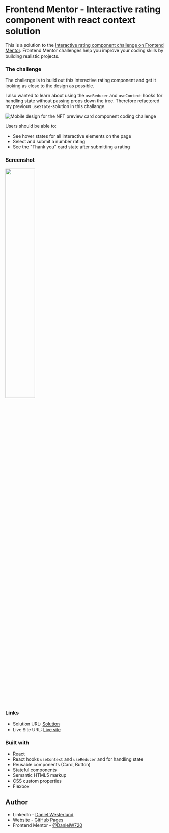 # Frontend Mentor - Interactive rating component with react context solution

This is a solution to the [Interactive rating component challenge on Frontend Mentor](https://www.frontendmentor.io/challenges/interactive-rating-component-koxpeBUmI). Frontend Mentor challenges help you improve your coding skills by building realistic projects. 

### The challenge

The challenge is to build out this interactive rating component and get it looking as close to the design as possible.

I also wanted to learn about using the `useReducer` and `useContext` hooks for handling state without passing props down the tree. Therefore refactored my previous `useState`-solution in this challange.

![Mobile design for the NFT preview card component coding challenge](./design/mobile-design.jpg)

Users should be able to:

- See hover states for all interactive elements on the page
- Select and submit a number rating
- See the "Thank you" card state after submitting a rating

### Screenshot

<img src="screenshot.png" width=43% >

### Links

- Solution URL: [Solution](./solution/)
- Live Site URL: [Live site](https://main--unrivaled-melba-fe974f.netlify.app/)

### Built with

- React
- React hooks `useContext` and `useReducer` and for handling state
- Reusable components (Card, Button)
- Stateful components
- Semantic HTML5 markup
- CSS custom properties
- Flexbox

## Author

- LinkedIn - [Daniel Westerlund](https://www.linkedin.com/in/daniel-westerlund-a07529179/)
- Website - [GitHub Pages](https://danielw720.github.io/)
- Frontend Mentor - [@DanielW720](https://www.frontendmentor.io/profile/yourusername)

